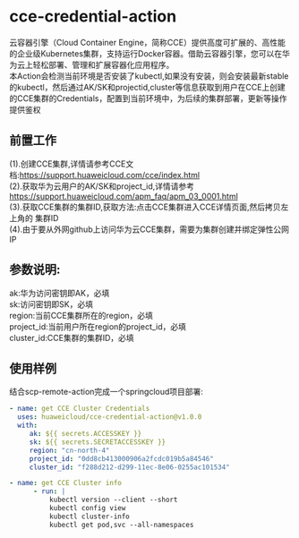 # cce-credential-action
云容器引擎（Cloud Container Engine，简称CCE）提供高度可扩展的、高性能的企业级Kubernetes集群，支持运行Docker容器。借助云容器引擎，您可以在华为云上轻松部署、管理和扩展容器化应用程序。  
本Action会检测当前环境是否安装了kubectl,如果没有安装，则会安装最新stable的kubectl，然后通过AK/SK和projectid,cluster等信息获取到用户在CCE上创建的CCE集群的Credentials，配置到当前环境中，为后续的集群部署，更新等操作提供鉴权

## **前置工作**
(1).创建CCE集群,详情请参考CCE文档:https://support.huaweicloud.com/cce/index.html  
(2).获取华为云用户的AK/SK和project_id,详情请参考 https://support.huaweicloud.com/apm_faq/apm_03_0001.html  
(3).获取CCE集群的集群ID,获取方法:点击CCE集群进入CCE详情页面,然后拷贝左上角的 集群ID  
(4).由于要从外网github上访问华为云CCE集群，需要为集群创建并绑定弹性公网IP

## **参数说明:**
ak:华为访问密钥即AK，必填  
sk:访问密钥即SK，必填  
region:当前CCE集群所在的region，必填  
project_id:当前用户所在region的project_id，必填  
cluster_id:CCE集群的集群ID，必填  

## **使用样例**
结合scp-remote-action完成一个springcloud项目部署:
```yaml
- name: get CCE Cluster Credentials
  uses: huaweicloud/cce-credential-action@v1.0.0
  with:
     ak: ${{ secrets.ACCESSKEY }}
     sk: ${{ secrets.SECRETACCESSKEY }}
     region: "cn-north-4"
     project_id: "0dd8cb413000906a2fcdc019b5a84546"
     cluster_id: "f288d212-d299-11ec-8e06-0255ac101534"

- name: get CCE Cluster info
      - run: |
          kubectl version --client --short
          kubectl config view
          kubectl cluster-info
          kubectl get pod,svc --all-namespaces
```